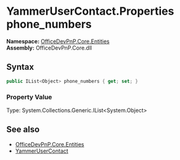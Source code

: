 # YammerUserContact.Properties phone_numbers
  

**Namespace:** [OfficeDevPnP.Core.Entities](OfficeDevPnP.Core.Entities.md)  
**Assembly:** OfficeDevPnP.Core.dll  
## Syntax
```C#
public IList<Object> phone_numbers { get; set; }
```

### Property Value
Type: System.Collections.Generic.IList<System.Object>  

## See also
- [OfficeDevPnP.Core.Entities](OfficeDevPnP.Core.Entities.md)
- [YammerUserContact](OfficeDevPnP.Core.Entities.YammerUserContact.md) 
